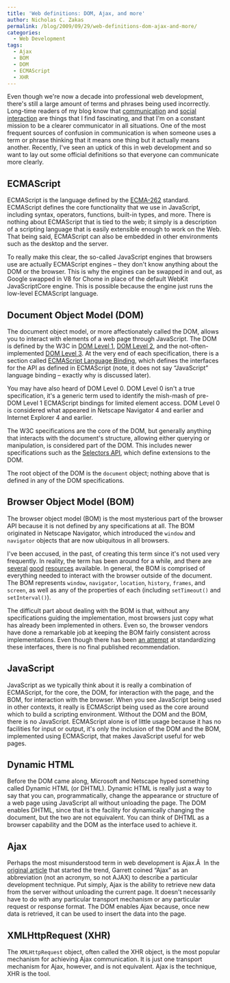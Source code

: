 ```yaml
---
title: 'Web definitions: DOM, Ajax, and more'
author: Nicholas C. Zakas
permalink: /blog/2009/09/29/web-definitions-dom-ajax-and-more/
categories:
  - Web Development
tags:
  - Ajax
  - BOM
  - DOM
  - ECMAScript
  - XHR
---
```

Even though we're now a decade into professional web development, there's still a large amount of terms and phrases being used incorrectly. Long-time readers of my blog know that [communication][1] and [social interaction][2] are things that I find fascinating, and that I'm on a constant mission to be a clearer communicator in all situations. One of the most frequent sources of confusion in communication is when someone uses a term or phrase thinking that it means one thing but it actually means another. Recently, I've seen an uptick of this in web development and so want to lay out some official definitions so that everyone can communicate more clearly.

## ECMAScript

ECMAScript is the language defined by the [ECMA-262][3] standard. ECMAScript defines the core functionality that we use in JavaScript, including syntax, operators, functions, built-in types, and more. There is nothing about ECMAScript that is tied to the web; it simply is a description of a scripting language that is easily extensible enough to work on the Web. That being said, ECMAScript can also be embedded in other environments such as the desktop and the server.

To really make this clear, the so-called JavaScript engines that browsers use are actually ECMAScript engines &#8211; they don't know anything about the DOM or the browser. This is why the engines can be swapped in and out, as Google swapped in V8 for Chome in place of the default WebKit JavaScriptCore engine. This is possible because the engine just runs the low-level ECMAScript language.

## Document Object Model (DOM)

The document object model, or more affectionately called the DOM, allows you to interact with elements of a web page through JavaScript. The DOM is defined by the W3C in [DOM Level 1][4], [DOM Level 2][5], and the not-often-implemented [DOM Level 3][6]. At the very end of each specification, there is a section called [ECMAScript Language Binding][7], which defines the interfaces for the API as defined in ECMAScript (note, it does not say &#8220;JavaScript&#8221; language binding &#8211; exactly why is discussed later).

You may have also heard of DOM Level 0. DOM Level 0 isn't a true specification, it's a generic term used to identify the mish-mash of pre-DOM Level 1 ECMAScript bindings for limited element access. DOM Level 0 is considered what appeared in Netscape Navigator 4 and earlier and Internet Explorer 4 and earlier.

The W3C specifications are the core of the DOM, but generally anything that interacts with the document's structure, allowing either querying or manipulation, is considered part of the DOM. This includes newer specifications such as the [Selectors API][8], which define extensions to the DOM.

The root object of the DOM is the `document` object; nothing above that is defined in any of the DOM specifications.

## Browser Object Model (BOM)

The browser object model (BOM) is the most mysterious part of the browser API because it is not defined by any specifications at all. The BOM originated in Netscape Navigator, which introduced the `window` and `navigator` objects that are now ubiquitous in all browsers.

I've been accused, in the past, of creating this term since it's not used very frequently. In reality, the term has been around for a while, and there are [several][9] [good][10] [resources][11] available. In general, the BOM is comprised of everything needed to interact with the browser outside of the document. The BOM represents `window`, `navigator`, `location`, `history`, `frames`, and `screen`, as well as any of the properties of each (including `setTimeout()` and `setInterval()`).

The difficult part about dealing with the BOM is that, without any specifications guiding the implementation, most browsers just copy what has already been implemented in others. Even so, the browser vendors have done a remarkable job at keeping the BOM fairly consistent across implementations. Even though there has been [an attempt][12] at standardizing these interfaces, there is no final published recommendation.

## JavaScript

JavaScript as we typically think about it is really a combination of ECMAScript, for the core, the DOM, for interaction with the page, and the BOM, for interaction with the browser. When you see JavaScript being used in other contexts, it really is ECMAScript being used as the core around which to build a scripting environment. Without the DOM and the BOM, there is no JavaScript. ECMAScript alone is of little usage because it has no facilities for input or output, it's only the inclusion of the DOM and the BOM, implemented using ECMAScript, that makes JavaScript useful for web pages.

## Dynamic HTML

Before the DOM came along, Microsoft and Netscape hyped something called Dynamic HTML (or DHTML). Dynamic HTML is really just a way to say that you can, programmatically, change the appearance or structure of a web page using JavaScript all without unloading the page. The DOM enables DHTML, since that is the facility for dynamically changing the document, but the two are not equivalent. You can think of DHTML as a browser capability and the DOM as the interface used to achieve it.

## Ajax

Perhaps the most misunderstood term in web development is Ajax.Â  In the [original article][13] that started the trend, Garrett coined &#8220;Ajax&#8221; as an abbreviation (not an acronym, so not AJAX) to describe a particular development technique. Put simply, Ajax is the ability to retrieve new data from the server without unloading the current page. It doesn't necessarily have to do with any particular transport mechanism or any particular request or response format. The DOM enables Ajax because, once new data is retrieved, it can be used to insert the data into the page.

## XMLHttpRequest (XHR)

The `XMLHttpRequest` object, often called the XHR object, is the most popular mechanism for achieving Ajax communication. It is just one transport mechanism for Ajax, however, and is not equivalent. Ajax is the technique, XHR is the tool.

 [1]: {{site.url}}/blog/2008/05/04/the-communication-hierarchy/
 [2]: {{site.url}}/blog/2008/11/23/books-about-social-interaction/
 [3]: http://www.ecma-international.org/publications/standards/ECMA-262.HTM
 [4]: http://www.w3.org/TR/REC-DOM-Level-1/
 [5]: http://www.w3.org/TR/DOM-Level-2-Core/
 [6]: http://www.w3.org/TR/DOM-Level-3-Core/
 [7]: http://www.w3.org/TR/DOM-Level-2-Core/ecma-script-binding.html
 [8]: http://www.w3.org/TR/selectors-api/
 [9]: http://msdn.microsoft.com/en-us/library/ms952643.aspx
 [10]: http://www.webdevelopersjournal.com/articles/dhtml3/dhtml3.html
 [11]: http://javascript.about.com/od/browserobjectmodel/Browser_Object_Model.htm
 [12]: http://www.w3.org/TR/Window/
 [13]: http://www.adaptivepath.com/ideas/essays/archives/000385.php
